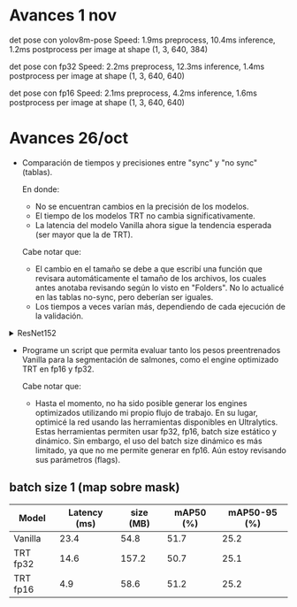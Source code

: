 # Avances 1 nov

det pose con yolov8m-pose
Speed: 1.9ms preprocess, 10.4ms inference, 1.2ms postprocess per image at shape (1, 3, 640, 384)

det pose con fp32
Speed: 2.2ms preprocess, 12.3ms inference, 1.4ms postprocess per image at shape (1, 3, 640, 640)

det pose con fp16
Speed: 2.1ms preprocess, 4.2ms inference, 1.6ms postprocess per image at shape (1, 3, 640, 640)

# Avances 26/oct

* Comparación de tiempos y precisiones entre "sync" y "no sync" (tablas).

    En donde:
    - No se encuentran cambios en la precisión de los modelos.
    - El tiempo de los modelos TRT no cambia significativamente.
    - La latencia del modelo Vanilla ahora sigue la tendencia esperada (ser mayor que la de TRT).

    Cabe notar que:
    - El cambio en el tamaño se debe a que escribí una función que revisara automáticamente el tamaño de los archivos, los cuales antes anotaba revisando según lo visto en "Folders". No lo actualicé en las tablas no-sync, pero deberían ser iguales.
    - Los tiempos a veces varían más, dependiendo de cada ejecución de la validación.

<details><summary>  ResNet152 </summary> 

### Batch Size 1

|  Model          |Latency-all (ms)|Latency-model (ms)|size (MB)  | accuracy (Prec@1) (%)|accuracy (Prec@5) (%)|
|-----------------|----------------|------------------|-----------|----------------------|---------------------|
| Vanilla         |    8.1 / 16.3  |  6.0 / 15.9      |241.7      |82.34                 |95.92                |
| TRT fp32-static |    5.5 / 10.0  |  5.1 / 9.5       |243.3      |82.34                 |95.92                |
| TRT fp16-static |    2.2 / 8.6   |  1.8 / 8.1       |122.6      |82.32                 |95.90                |
| TRT int8-static |    1.5 / 4.3   |  1.2 / 3.9       |65.5       |79.99                 |95.74                |


### Batch Size 1 - sync

|  Model          |Latency-all (ms)|Latency-model (ms)|size (MB)  | accuracy (Prec@1) (%)|accuracy (Prec@5) (%)|
|-----------------|----------------|------------------|-----------|----------------------|---------------------|
| Vanilla         |  9.3 / 13.6    |  8.8 / 13.0      | 230.5     | 82.34                | 95.92               |
| TRT fp32       |  5.7 / 9.7  |  5.2 / 9.0  | 293.2   | 82.34                | 95.92               |
| TRT fp16       |  2.2 / 3.4  |  1.8 / 2.5  | 116.8   | 82.34                | 95.91               |
| TRT int8       |  1.6 / 5.8  |  1.2 / 5.3  | 62.2    | 79.99                | 95.74               |

### Batch Size 32 

|  Model      |Latency-all (ms)|Latency-model (ms)| size (MB) | accuracy (Prec@1) (%)|accuracy (Prec@5) (%)|
|-------------|----------------|------------------|-----------|----------------------|---------------------|
| Vanilla     | 141 / 181      |  6.3 / 12.3      |241.7      |82.34                 |95.93                |
| TRT fp32    | 75.6 / 96.2    |   69.3 / 89.8    |243.3      |82.34                 |95.92                |
| TRT fp16    | 30.6 / 55.1    | 24.2 / 48.8      |123.0      |82.32                 |95.91                |
| TRT int8    | 18.1 / 36.4    |  11.6 / 25.0     |64.6       |80.01                 |95.79                |

### Batch Size 32 - sync

|  Model          |Latency-all (ms)|Latency-model (ms)|size (MB)  | accuracy (Prec@1) (%)|accuracy (Prec@5) (%)|
|-----------------|----------------|------------------|-----------|----------------------|---------------------|
| Vanilla         | 161.5 / 185.2  | 154.9 / 177.9    | 230.5     | 82.35                | 95.93               |
| resnet152       | 73.6 / 84.5 | 67.2 / 78.1 | 231.2   | 82.34                | 95.92               |
| TRT fp16        | 33.2 / 46.0    | 26.4 / 34.1      | 117.7     | 82.34                | 95.90               |

### Batch Size 64

|  Model      |Latency-all (ms)|Latency-model (ms)|size (MB) | accuracy (Prec@1) (%)|accuracy (Prec@5) (%)|
|-------------|----------------|------------------|-----------|----------------------|---------------------|
| Vanilla     | 283  / 355     |  6.3 / 11.1      |241.7      |82.34                 |95.93                |
| TRT fp32    |135.2 / 161.4   |  122.9 / 149.1   |243.3      |82.34                 |95.92                |
| TRT fp16    | 59.4 / 83.4    |  46.8 / 65.3     |123.0      |82.32                 |95.91                |

### Batch Size 64 - sync

|  Model          |Latency-all (ms)|Latency-model (ms)|size (MB)  | accuracy (Prec@1) (%)|accuracy (Prec@5) (%)|
|-----------------|----------------|------------------|-----------|----------------------|---------------------|
| Vanilla       | 297.8 / 335.1 | 285.1 / 322.2 | 230.5   | 82.35                | 95.93               |
| TRT fp32       | 136.3 / 163.5 | 123.9 / 150.9 | 231.2   | 82.34                | 95.92               |
| TRT fp16        | 60.3 / 74.4    | 47.4 / 60.6      | 117.7     | 82.34                | 95.90               |

### Batch Size 128

|  Model      |Latency-all (ms)|Latency-model (ms)| size (MB) | accuracy (Prec@1) (%)|accuracy (Prec@5) (%)|
|-------------|----------------|------------------|-----------|----------------------|---------------------|
| Vanilla     | 555.1 / 620    |  6.0 / 9.5       |241.7      |82.39                 |95.93                |
| TRT fp32    | 269.3 / 336.2  |  244.9 / 311.7   |243.3      |82.38                 |95.93                |
| TRT fp16    | 108.3 / 127.8  |   83.4 / 100.0   |123.0      |82.36                 |95.91                |

### Batch Size 128 - sync

|  Model          |Latency-all (ms)|Latency-model (ms)|size (MB)  | accuracy (Prec@1) (%)|accuracy (Prec@5) (%)|
|-----------------|----------------|------------------|-----------|----------------------|---------------------|
| Vanilla         | 530.7 / 623.1  | 506.3 / 598.5    | 230.5     | 82.39                | 95.93               |
| TRT fp32        | 267.9 / 325.2 | 243.5 / 300.6 | 231.2   | 82.38                | 95.92               |
| TRT fp16        | 113.6 / 130.9  | 88.4 / 103.8     | 117.7     | 82.38                | 95.90               |

### Batch Size 256

|  Model      |Latency-all (ms)|Latency-model (ms)| size (MB) | accuracy (Prec@1) (%)|accuracy (Prec@5) (%)|
|-------------|----------------|------------------|-----------|----------------------|---------------------|
| Vanilla     | 1072/1145      |  5.9 / 8.6       |241.7      |82.38                 |95.93                |
| TRT fp32    | 592 / 689      |  543 / 641       |243.3      |82.38                 |95.92                |
| TRT fp16    | 215.2 / 258.3  |  165.7 / 208.3   |123.0      |82.36                 |95.91                |

### Batch Size 256 - sync

|  Model      |Latency-all (ms)|Latency-model (ms)| size (MB) | accuracy (Prec@1) (%)|accuracy (Prec@5) (%)|
|-------------|----------------|------------------|-----------|----------------------|---------------------|
| Vanilla     | 1068.7 / 1229.6| 1020.1 / 1179.9  | 230.5     | 82.38                | 95.93               |
| TRT fp32    | 593.7 / 693.7  |  541.2 / 643.2   | 231.8     |82.38                 |95.92                |
| TRT fp16    | 244.0 / 294.6  | 193.4 / 235.6    | 117.7     | 82.38                | 95.90               |

</details>

* Programe un script que permita evaluar tanto los pesos preentrenados Vanilla para la segmentación de salmones, como el engine optimizado TRT en fp16 y fp32.

    Cabe notar que:
    - Hasta el momento, no ha sido posible generar los engines optimizados utilizando mi propio flujo de trabajo. En su lugar, optimicé la red usando las herramientas disponibles en Ultralytics. Estas herramientas permiten usar fp32, fp16, batch size estático y dinámico. Sin embargo, el uso del batch size dinámico es más limitado, ya que no me permite generar en fp16. Aún estoy revisando sus parámetros (flags).

## batch size 1 (map sobre mask)

|  Model      |Latency (ms)| size (MB) | mAP50 (%) |mAP50-95 (%) |
|-------------|------------|-----------|-----------|-------------|
| Vanilla     | 23.4       | 54.8      | 51.7      | 25.2        |
| TRT fp32    | 14.6       | 157.2     | 50.7      | 25.1        |
| TRT fp16    | 4.9        | 58.6      | 51.2      | 25.2        |